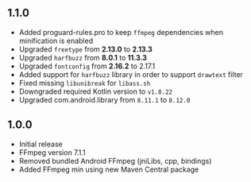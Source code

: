 ## 1.1.0

* Added proguard-rules.pro to keep `ffmpeg` dependencies when minification is enabled
* Upgraded `freetype` from **2.13.0** to **2.13.3**
* Upgraded `harfbuzz` from **8.0.1** to **11.3.3**
* Upgraded `fontconfig` from **2.16.2** to 2.17.1
* Added support for `harfbuzz` library in order to support `drawtext` filter
* Fixed missing `libunibreak` for `libass.sh`
* Downgraded required Kotlin version to `v1.8.22`
* Upgraded com.android.library from `8.11.1` to `8.12.0`

## 1.0.0

* Initial release
* FFmpeg version 7.1.1
* Removed bundled Android FFmpeg (jniLibs, cpp, bindings)
* Added FFmpeg min using new Maven Central package